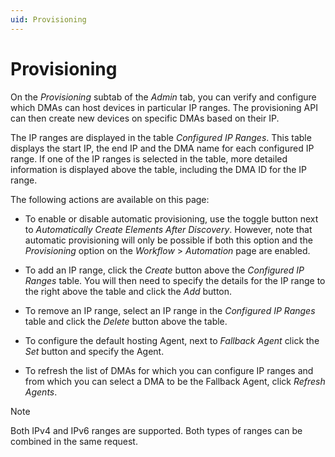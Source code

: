 ```yaml
---
uid: Provisioning
---
```


# Provisioning

On the *Provisioning* subtab of the *Admin* tab, you can verify and configure which DMAs can host devices in particular IP ranges. The provisioning API can then create new devices on specific DMAs based on their IP.

The IP ranges are displayed in the table *Configured IP Ranges*. This table displays the start IP, the end IP and the DMA name for each configured IP range. If one of the IP ranges is selected in the table, more detailed information is displayed above the table, including the DMA ID for the IP range.

The following actions are available on this page:

- To enable or disable automatic provisioning, use the toggle button next to *Automatically Create Elements After Discovery*. However, note that automatic provisioning will only be possible if both this option and the *Provisioning* option on the *Workflow* > *Automation* page are enabled.

- To add an IP range, click the *Create* button above the *Configured IP Ranges* table. You will then need to specify the details for the IP range to the right above the table and click the *Add* button.

- To remove an IP range, select an IP range in the *Configured IP Ranges* table and click the *Delete* button above the table.

- To configure the default hosting Agent, next to *Fallback Agent* click the *Set* button and specify the Agent.

- To refresh the list of DMAs for which you can configure IP ranges and from which you can select a DMA to be the Fallback Agent, click *Refresh Agents*.

> [!NOTE]
> Both IPv4 and IPv6 ranges are supported. Both types of ranges can be combined in the same request.
>
